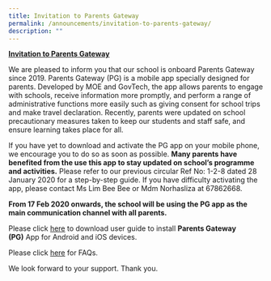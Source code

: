 ```yaml
---
title: Invitation to Parents Gateway
permalink: /announcements/invitation-to-parents-gateway/
description: ""
---
```

[**Invitation to Parents Gateway**](https://dunmansec.moe.edu.sg/#)

We are pleased to inform you that our school is onboard Parents Gateway since 2019. Parents Gateway (PG) is a mobile app specially designed for parents. Developed by MOE and GovTech, the app allows parents to engage with schools, receive information more promptly, and perform a range of administrative functions more easily such as giving consent for school trips and make travel declaration. Recently, parents were updated on school precautionary measures taken to keep our students and staff safe, and ensure learning takes place for all.

If you have yet to download and activate the PG app on your mobile phone, we encourage you to do so as soon as possible. **Many parents have benefited from the use this app to stay updated on school’s programme and activities.** Please refer to our previous circular Ref No: 1-2-8 dated 28 January 2020 for a step-by-step guide. If you have difficulty activating the app, please contact Ms Lim Bee Bee or Mdm Norhasliza at 67862668.

**From 17 Feb 2020 onwards, the school will be using the PG app as the main communication channel with all parents.**

Please click <a href="/files/Announcements/PG%20Annex%20A.pdf" target="_blank">here</a> to download user guide to install **Parents Gateway (PG)** App for Android and iOS devices.

Please click <a href="https://pg.moe.edu.sg/faq" target="_blank">here</a> for FAQs.

We look forward to your support. Thank you.